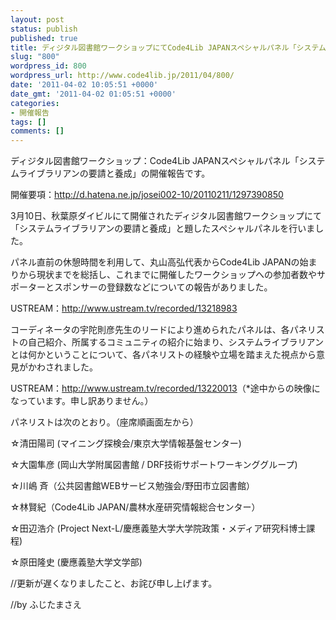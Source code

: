 ```yaml
---
layout: post
status: publish
published: true
title: ディジタル図書館ワークショップにてCode4Lib JAPANスペシャルパネル「システムライブラリアンの要請と養成」を開催しました！（３月１０日））
slug: "800"
wordpress_id: 800
wordpress_url: http://www.code4lib.jp/2011/04/800/
date: '2011-04-02 10:05:51 +0000'
date_gmt: '2011-04-02 01:05:51 +0000'
categories:
- 開催報告
tags: []
comments: []
---
```

<div class="section">
<p>ディジタル図書館ワークショップ：Code4Lib JAPANスペシャルパネル「システムライブラリアンの要請と養成」の開催報告です。</p>
<p>開催要項：<a href="http://d.hatena.ne.jp/josei002-10/20110211/1297390850" target="_blank">http://d.hatena.ne.jp/josei002-10/20110211/1297390850</a></p>
<p>3月10日、秋葉原ダイビルにて開催されたディジタル図書館ワークショップにて「システムライブラリアンの要請と養成」と題したスペシャルパネルを行いました。</p>
<p>パネル直前の休憩時間を利用して、丸山高弘代表からCode4Lib JAPANの始まりから現状までを総括し、これまでに開催したワークショップへの参加者数やサポーターとスポンサーの登録数などについての報告がありました。</p>
<p>USTREAM：<a href="http://www.ustream.tv/recorded/13218983" target="_blank">http://www.ustream.tv/recorded/13218983</a></p>
<p>コーディネータの宇陀則彦先生のリードにより進められたパネルは、各パネリストの自己紹介、所属するコミュニティの紹介に始まり、システムライブラリアンとは何かということについて、各パネリストの経験や立場を踏まえた視点から意見がかわされました。</p>
<p>USTREAM：<a href="http://www.ustream.tv/recorded/13220013" target="_blank">http://www.ustream.tv/recorded/13220013</a>（*途中からの映像になっています。申し訳ありません。）</p>
<p>パネリストは次のとおり。（座席順画面左から）</p>
<p>☆清田陽司 (マイニング探検会/東京大学情報基盤センター)</p>
<p>☆大園隼彦 (岡山大学附属図書館 / DRF技術サポートワーキンググループ)</p>
<p>☆川嶋 斉（公共図書館WEBサービス勉強会/野田市立図書館）</p>
<p>☆林賢紀（Code4Lib JAPAN/農林水産研究情報総合センター）</p>
<p>☆田辺浩介 (Project Next-L/慶應義塾大学大学院政策・メディア研究科博士課程)</p>
<p>☆原田隆史 (慶應義塾大学文学部)</p>
<p>//更新が遅くなりましたこと、お詫び申し上げます。</p>
<p>//by ふじたまさえ</p>
</div>
